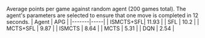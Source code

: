 Average points per game against random agent (200 games total). The agent's parameters are selected to ensure that one move is completed in 12 seconds.
| Agent  | APG |
|-------|-----|
| ISMCTS+SFL| 11.93  |
| SFL | 10.2  |
| MCTS+SFL | 9.87 |
| ISMCTS | 8.64 |
| MCTS | 5.31 |
| DQN | 2.54 | 
